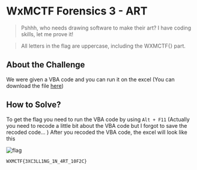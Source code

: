 # WxMCTF Forensics 3 - ART
> Pshhh, who needs drawing software to make their art? I have coding skills, let me prove it!

> All letters in the flag are uppercase, including the WXMCTF{} part.

## About the Challenge
We were given a VBA code and you can run it on the excel (You can download the file [here](ART_iAugUZ2.txt))

## How to Solve?
To get the flag you need to run the VBA code by using `Alt + F11` (Actually you need to recode a little bit about the VBA code but I forgot to save the recoded code... ) After you recoded the VBA code, the excel will look like this

![flag](images/flag.png)

```
WXMCTF{3XC3LL1NG_1N_4RT_10F2C}
```